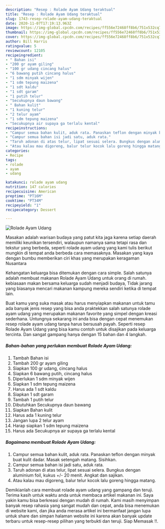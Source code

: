 ```yaml
---
description: "Resep : Rolade Ayam Udang teraktual"
title: "Resep : Rolade Ayam Udang teraktual"
slug: 1743-resep-rolade-ayam-udang-teraktual
date: 2020-11-07T17:19:13.963Z
image: https://img-global.cpcdn.com/recipes/ff556e72468ff8b6/751x532cq70/rolade-ayam-udang-foto-resep-utama.jpg
thumbnail: https://img-global.cpcdn.com/recipes/ff556e72468ff8b6/751x532cq70/rolade-ayam-udang-foto-resep-utama.jpg
cover: https://img-global.cpcdn.com/recipes/ff556e72468ff8b6/751x532cq70/rolade-ayam-udang-foto-resep-utama.jpg
author: Bill Harris
ratingvalue: 5
reviewcount: 12105
recipeingredient:
- " Bahan isi"
- "200 gr ayam giling"
- "100 gr udang cincang halus"
- "6 bawang putih cincang halus"
- "1 sdm minyak wijen"
- "1 sdm tepung maizena"
- "1 sdt kaldu"
- "1 sdt garam"
- "1 putih telur"
- "Secukupnya daun bawang"
- " Bahan kulit"
- "1 kuning telur"
- "2 telur ayam"
- "1 sdm tepung maizena"
- "Secukupnya air supaya ga terlalu kental"
recipeinstructions:
- "Campur semua bahan kulit, aduk rata. Panaskan teflon dengan minyak buat kulit dadar. Masak setengah matang. Sisihkan."
- "Campur semua bahan isi jadi satu, aduk rata."
- "Taruh adonan di atas telur, lipat sesuai selera. Bungkus dengan aluminium foil, kukus +/- 20 menit. Angkat dan sajikan."
- "Atau kalau mau digoreng, balur telur kocok lalu goreng hingga matang."
categories:
- Recipe
tags:
- rolade
- ayam
- udang

katakunci: rolade ayam udang 
nutrition: 147 calories
recipecuisine: American
preptime: "PT16M"
cooktime: "PT34M"
recipeyield: "1"
recipecategory: Dessert

---
```



![Rolade Ayam Udang](https://img-global.cpcdn.com/recipes/ff556e72468ff8b6/751x532cq70/rolade-ayam-udang-foto-resep-utama.jpg)

Masakan adalah warisan budaya yang patut kita jaga karena setiap daerah memiliki keunikan tersendiri, walaupun namanya sama tetapi rasa dan tekstur yang berbeda, seperti rolade ayam udang yang kami tulis berikut mungkin di tempat anda berbeda cara memasaknya. Masakan yang kaya dengan bumbu memberikan ciri khas yang merupakan keragaman Nusantara



Kehangatan keluarga bisa ditemukan dengan cara simple. Salah satunya adalah membuat makanan Rolade Ayam Udang untuk orang di rumah. kebiasaan makan bersama keluarga sudah menjadi budaya, Tidak jarang yang biasanya mencari makanan kampung mereka sendiri ketika di tempat lain.

Buat kamu yang suka masak atau harus menyiapkan makanan untuk tamu ada banyak jenis resep yang bisa anda praktekkan salah satunya rolade ayam udang yang merupakan makanan favorite yang simpel dengan kreasi sederhana. Untungnya sekarang ini anda bisa dengan cepat menemukan resep rolade ayam udang tanpa harus bersusah payah.
Seperti resep Rolade Ayam Udang yang bisa kamu contoh untuk disajikan pada keluarga tercinta. Dan sangat gampang hanya dengan 15 bahan dan 4 langkah.


<!--inarticleads1-->

##### Bahan-bahan yang perlukan membuat Rolade Ayam Udang:

1. Tambah  Bahan isi
1. Tambah 200 gr ayam giling
1. Siapkan 100 gr udang, cincang halus
1. Siapkan 6 bawang putih, cincang halus
1. Diperlukan 1 sdm minyak wijen
1. Siapkan 1 sdm tepung maizena
1. Harus ada 1 sdt kaldu
1. Siapkan 1 sdt garam
1. Tambah 1 putih telur
1. Dibutuhkan Secukupnya daun bawang
1. Siapkan  Bahan kulit
1. Harus ada 1 kuning telur
1. Jangan lupa 2 telur ayam
1. Harap siapkan 1 sdm tepung maizena
1. Harus ada Secukupnya air supaya ga terlalu kental




<!--inarticleads2-->

##### Bagaimana membuat  Rolade Ayam Udang:

1. Campur semua bahan kulit, aduk rata. Panaskan teflon dengan minyak buat kulit dadar. Masak setengah matang. Sisihkan.
1. Campur semua bahan isi jadi satu, aduk rata.
1. Taruh adonan di atas telur, lipat sesuai selera. Bungkus dengan aluminium foil, kukus +/- 20 menit. Angkat dan sajikan.
1. Atau kalau mau digoreng, balur telur kocok lalu goreng hingga matang.




Demikianlah cara membuat rolade ayam udang yang gampang dan teruji. Terima kasih untuk waktu anda untuk membaca artikel makanan ini. Saya yakin kamu bisa berkreasi dengan mudah di rumah. Kami masih menyimpan banyak resep rahasia yang sangat mudah dan cepat, anda bisa menemukan di website kami, dan jika anda merasa artikel ini bermanfaat jangan lupa untuk share dan simpan halaman website ini karena akan banyak update terbaru untuk resep-resep pilihan yang terbukti dan teruji. Siap Memasak !!. 
